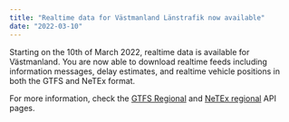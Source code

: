 ```yaml
---
title: "Realtime data for Västmanland Länstrafik now available"
date: "2022-03-10"
---
```


Starting on the 10th of March 2022, realtime data is available for Västmanland. You are now able to download realtime
feeds including information messages, delay estimates, and realtime vehicle positions in both the GTFS and NeTEx format.

For more information, check the [GTFS Regional](/api/trafiklab-apis/gtfs-regional/_index.md)
and [NeTEx regional](/api/trafiklab-apis/netex-regional/_index.md) API pages.
